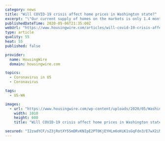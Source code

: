 ```yaml
---
category: news
title: "Will COVID-19 crisis affect home prices in Washington state?"
excerpt: "\"Our current supply of homes on the markets is only 1.4 months of inventory,\" said New American Funding's Tony Blodgett. HW+ Premium Content"
publishedDateTime: 2020-05-06T21:35:00Z
webUrl: "https://www.housingwire.com/articles/will-covid-19-crisis-affect-home-prices-in-washington-state/"
type: article
quality: 55
heat: 55
published: false

provider:
  name: HousingWire
  domain: housingwire.com

topics:
  - Coronavirus in US
  - Coronavirus

tags:
  - US-WA

images:
  - url: "https://www.housingwire.com/wp-content/uploads/2020/05/Washington-state-flag_.png"
    width: 1010
    height: 600
    title: "Will COVID-19 crisis affect home prices in Washington state?"

secured: "I2zadYCF/sZ3jRotXY5SmDRvKNIpE2PT0KjEYHLm6oHiK1sGqFdn3/E7wX2iMdi0XcgGUVi758H143M6mx2eM/n/YOBQXviHk5Bnh9K1ERvd1WiLuLxzRDpBKWl1wpCALKLKK4kZ2Y8prNWJ7TvSIYtXD9WY29Ph3sBdQt8p7oQUDOMaZ3eaTSJPgU8zQXZLLGynQ1PRYNE+81P08dh+n8fBkgZk0HZpLBdJlvYqGDPERPqQXgG5tCx7TByxgh8EWwqm4oE9Ml6U7O55Bhar6DggCx04edmhZj+FSdgiOrbvXDzHskgYLji21aNBCOLdHsJgNoWEXKCKQ45IYHFEjR39WBHPLUjFI53KZDQCJ5MN8MZ3EJqH6ecPncP8UYrg5Z3C4p8BC7KG2wX6EFaIeHtF0I8es9Co8F33sHF6sucb9MUl/7MK1ReMXNh+V7Hpe8iTAL7ot7lkQ0nQEa6Wy37Dpk5+qwMUCUrq0PevyaY=;gEsR5NfBNJpJR+VJxxQjFg=="
---
```


